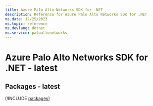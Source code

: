 ```yaml
---
title: Azure Palo Alto Networks SDK for .NET
description: Reference for Azure Palo Alto Networks SDK for .NET
ms.date: 12/25/2023
ms.topic: reference
ms.devlang: dotnet
ms.service: paloaltonetworks
---
```

# Azure Palo Alto Networks SDK for .NET - latest
## Packages - latest
[!INCLUDE [packages](palo-alto-networks-index.md)]